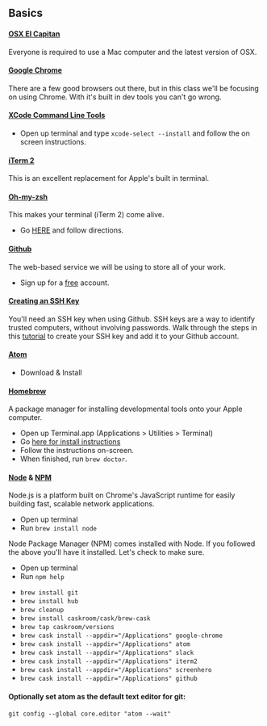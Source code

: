 ## Basics

#### [OSX El Capitan](https://www.apple.com/osx/)

Everyone is required to use a Mac computer and the latest version of OSX.

#### [Google Chrome](https://www.google.com/intl/en/chrome/browser/)

There are a few good browsers out there, but in this class we'll be focusing on using Chrome. With it's built in dev tools you can't go wrong.

#### [XCode Command Line Tools](https://developer.apple.com/xcode/)

* Open up terminal and type `xcode-select --install` and follow the on screen instructions.

#### [iTerm 2](http://www.iterm2.com/)

This is an excellent replacement for Apple's built in terminal.

#### [Oh-my-zsh](https://github.com/robbyrussell/oh-my-zsh)

This makes your terminal (iTerm 2) come alive.

* Go [HERE](https://github.com/robbyrussell/oh-my-zsh#basic-installation) and follow directions.

#### [Github](http://github.com)

The web-based service we will be using to store all of your work.

* Sign up for a [free](https://github.com/join) account.

#### [Creating an SSH Key](https://help.github.com/articles/generating-ssh-keys)

You'll need an SSH key when using Github. SSH keys are a way to identify trusted computers, without involving passwords. Walk through the steps in this [tutorial](https://help.github.com/articles/generating-ssh-keys) to create your SSH key and add it to your Github account.

#### [Atom](http://atom.io)

* Download & Install

#### [Homebrew](http://brew.sh/)

A package manager for installing developmental tools onto your Apple computer.

* Open up Terminal.app (Applications > Utilities > Terminal)
* Go [here for install instructions](http://brew.sh/)
* Follow the instructions on-screen.
* When finished, run `brew doctor`.

#### [Node](http://nodejs.org/) & [NPM](https://www.npmjs.org/)

Node.js is a platform built on Chrome's JavaScript runtime for easily building fast, scalable network applications.

* Open up terminal
* Run `brew install node`

Node Package Manager (NPM) comes installed with Node. If you followed the above you'll have it installed. Let's check to make sure.

* Open up terminal
* Run `npm help`


- `brew install git`
- `brew install hub`
- `brew cleanup`
- `brew install caskroom/cask/brew-cask`
- `brew tap caskroom/versions`
- `brew cask install --appdir="/Applications" google-chrome`
- `brew cask install --appdir="/Applications" atom`
- `brew cask install --appdir="/Applications" slack`
- `brew cask install --appdir="/Applications" iterm2`
- `brew cask install --appdir="/Applications" screenhero`
- `brew cask install --appdir="/Applications" github`


#### Optionally set atom as the default text editor for git:
`git config --global core.editor "atom --wait"`
